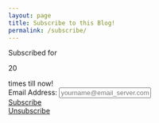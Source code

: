 ```yaml
---
layout: page
title: Subscribe to this Blog!
permalink: /subscribe/
---
```

<div class = "subscribe-block">
	<div class = "subscribe-block-status">Subscribed for <p>20</p> times till now!</div>
	<div class = "subscribe-block-input">
	Email Address: <input type="text" id="subscribe-input" placeholder="yourname@email_server.com">
	</div>
	<div class = "subscribe-block-button">
	<div id="subscribe-block-button-sub"><a href="#">Subscribe</a></div><div id="subscribe-block-button-unsub"><a href="#">Unsubscribe</a></div>
	</div>
	<div class = "subscribe-block-feedback"></div>
</div>
